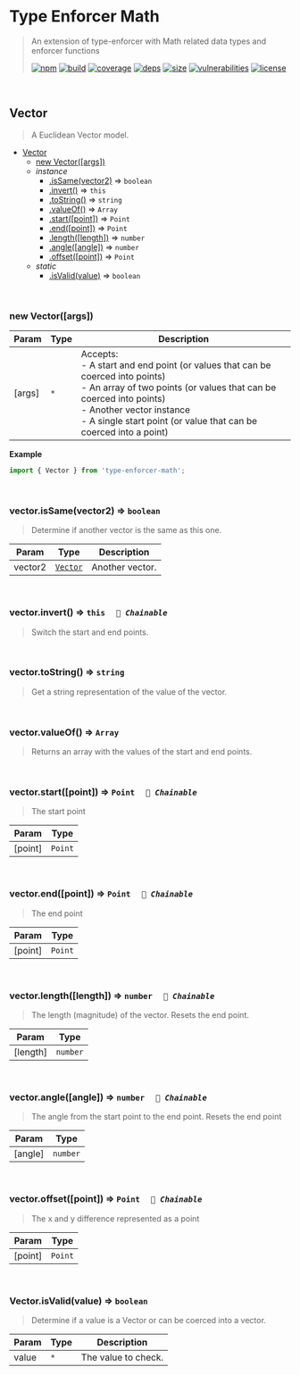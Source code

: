 # Type Enforcer Math

> An extension of type-enforcer with Math related data types and enforcer functions
>
> [![npm][npm]][npm-url]
[![build][build]][build-url]
[![coverage][coverage]][coverage-url]
[![deps][deps]][deps-url]
[![size][size]][size-url]
[![vulnerabilities][vulnerabilities]][vulnerabilities-url]
[![license][license]][license-url]


<br><a name="Vector"></a>

## Vector
> A Euclidean Vector model.


* [Vector](#Vector)
    * [new Vector([args])](#new_Vector_new)
    * _instance_
        * [.isSame(vector2)](#Vector+isSame) ⇒ <code>boolean</code>
        * [.invert()](#Vector+invert) ⇒ <code>this</code>
        * [.toString()](#Vector+toString) ⇒ <code>string</code>
        * [.valueOf()](#Vector+valueOf) ⇒ <code>Array</code>
        * [.start([point])](#Vector+start) ⇒ <code>Point</code>
        * [.end([point])](#Vector+end) ⇒ <code>Point</code>
        * [.length([length])](#Vector+length) ⇒ <code>number</code>
        * [.angle([angle])](#Vector+angle) ⇒ <code>number</code>
        * [.offset([point])](#Vector+offset) ⇒ <code>Point</code>
    * _static_
        * [.isValid(value)](#Vector.isValid) ⇒ <code>boolean</code>


<br><a name="new_Vector_new"></a>

### new Vector([args])

| Param | Type | Description |
| --- | --- | --- |
| [args] | <code>\*</code> | Accepts: <br>- A start and end point (or values that can be coerced into points) <br>- An array of two points (or values that can be coerced into points) <br>- Another vector instance <br>- A single start point (or value that can be coerced into a point) |

**Example**  
``` javascript
import { Vector } from 'type-enforcer-math';
```

<br><a name="Vector+isSame"></a>

### vector.isSame(vector2) ⇒ <code>boolean</code>
> Determine if another vector is the same as this one.


| Param | Type | Description |
| --- | --- | --- |
| vector2 | [<code>Vector</code>](#Vector) | Another vector. |


<br><a name="Vector+invert"></a>

### vector.invert() ⇒ <code>this</code>&nbsp;&nbsp;&nbsp;&nbsp;&nbsp;_`🔗 Chainable`_

> Switch the start and end points.


<br><a name="Vector+toString"></a>

### vector.toString() ⇒ <code>string</code>
> Get a string representation of the value of the vector.


<br><a name="Vector+valueOf"></a>

### vector.valueOf() ⇒ <code>Array</code>
> Returns an array with the values of the start and end points.


<br><a name="Vector+start"></a>

### vector.start([point]) ⇒ <code>Point</code>&nbsp;&nbsp;&nbsp;&nbsp;&nbsp;_`🔗 Chainable`_

> The start point


| Param | Type |
| --- | --- |
| [point] | <code>Point</code> | 


<br><a name="Vector+end"></a>

### vector.end([point]) ⇒ <code>Point</code>&nbsp;&nbsp;&nbsp;&nbsp;&nbsp;_`🔗 Chainable`_

> The end point


| Param | Type |
| --- | --- |
| [point] | <code>Point</code> | 


<br><a name="Vector+length"></a>

### vector.length([length]) ⇒ <code>number</code>&nbsp;&nbsp;&nbsp;&nbsp;&nbsp;_`🔗 Chainable`_

> The length (magnitude) of the vector. Resets the end point.


| Param | Type |
| --- | --- |
| [length] | <code>number</code> | 


<br><a name="Vector+angle"></a>

### vector.angle([angle]) ⇒ <code>number</code>&nbsp;&nbsp;&nbsp;&nbsp;&nbsp;_`🔗 Chainable`_

> The angle from the start point to the end point. Resets the end point


| Param | Type |
| --- | --- |
| [angle] | <code>number</code> | 


<br><a name="Vector+offset"></a>

### vector.offset([point]) ⇒ <code>Point</code>&nbsp;&nbsp;&nbsp;&nbsp;&nbsp;_`🔗 Chainable`_

> The x and y difference represented as a point


| Param | Type |
| --- | --- |
| [point] | <code>Point</code> | 


<br><a name="Vector.isValid"></a>

### Vector.isValid(value) ⇒ <code>boolean</code>
> Determine if a value is a Vector or can be coerced into a vector.


| Param | Type | Description |
| --- | --- | --- |
| value | <code>\*</code> | The value to check. |


[npm]: https://img.shields.io/npm/v/type-enforcer-math.svg
[npm-url]: https://npmjs.com/package/type-enforcer-math
[build]: https://travis-ci.org/DarrenPaulWright/type-enforcer-math.svg?branch&#x3D;master
[build-url]: https://travis-ci.org/DarrenPaulWright/type-enforcer-math
[coverage]: https://coveralls.io/repos/github/DarrenPaulWright/type-enforcer-math/badge.svg?branch&#x3D;master
[coverage-url]: https://coveralls.io/github/DarrenPaulWright/type-enforcer-math?branch&#x3D;master
[deps]: https://david-dm.org/DarrenPaulWright/type-enforcer-math.svg
[deps-url]: https://david-dm.org/DarrenPaulWright/type-enforcer-math
[size]: https://packagephobia.now.sh/badge?p&#x3D;type-enforcer-math
[size-url]: https://packagephobia.now.sh/result?p&#x3D;type-enforcer-math
[vulnerabilities]: https://snyk.io/test/github/DarrenPaulWright/type-enforcer-math/badge.svg?targetFile&#x3D;package.json
[vulnerabilities-url]: https://snyk.io/test/github/DarrenPaulWright/type-enforcer-math?targetFile&#x3D;package.json
[license]: https://img.shields.io/github/license/DarrenPaulWright/type-enforcer-math.svg
[license-url]: https://npmjs.com/package/type-enforcer-math/LICENSE.md
